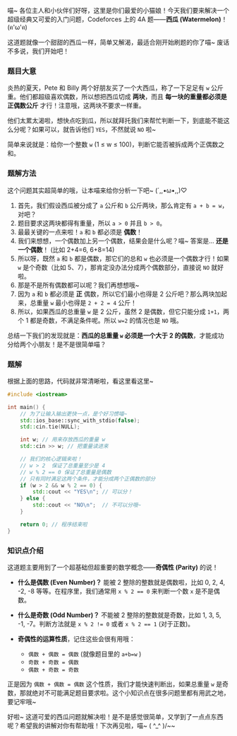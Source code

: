 喵~ 各位主人和小伙伴们好呀，这里是你们最爱的小猫娘！今天我们要来解决一个超级经典又可爱的入门问题，Codeforces 上的 4A 题——**西瓜 (Watermelon)**！(ฅ'ω'ฅ)

这道题就像一个甜甜的西瓜一样，简单又解渴，最适合刚开始刷题的你了喵~ 废话不多说，我们开始吧！

### 题目大意

炎热的夏天，Pete 和 Billy 两个好朋友买了一个大西瓜，称了一下足足有 `w` 公斤重。他们都超级喜欢偶数，所以想把西瓜切成 **两块**，而且 **每一块的重量都必须是正偶数公斤** 才行！注意哦，这两块不要求一样重。

他们太累太渴啦，想快点吃到瓜，所以就拜托我们来帮忙判断一下，到底能不能这么分呢？如果可以，就告诉他们 `YES`，不然就说 `NO` 啦~

简单来说就是：给你一个整数 `w` (1 ≤ w ≤ 100)，判断它能否被拆成两个正偶数之和。

### 题解方法

这个问题其实超简单的哦，让本喵来给你分析一下吧~ (´,,•ω•,,)♡

1.  首先，我们假设西瓜被分成了 `a` 公斤和 `b` 公斤两块，那么肯定有 `a + b = w`，对吧？
2.  题目要求这两块都得有重量，所以 `a > 0` 并且 `b > 0`。
3.  最最关键的一点来啦！`a` 和 `b` 都必须是 **偶数**！
4.  我们来想想，一个偶数加上另一个偶数，结果会是什么呢？喵~ 答案是... **还是一个偶数**！ (比如 2+4=6, 6+8=14)
5.  所以呀，既然 `a` 和 `b` 都是偶数，那它们的总和 `w` 也必须是一个偶数才行！如果 `w` 是个奇数（比如 5、7），那肯定没办法分成两个偶数部分，直接说 `NO` 就好啦。
6.  那是不是所有偶数都可以呢？我们再想想哦~
7.  因为 `a` 和 `b` 都必须是 **正** 偶数，所以它们最小也得是 2 公斤吧？那么两块加起来，总重量 `w` 最小也得是 `2 + 2 = 4` 公斤！
8.  所以，如果西瓜的总重量 `w` 是 2 公斤，虽然 2 是偶数，但它只能分成 `1+1`，两个 1 都是奇数，不满足条件呢。所以 `w=2` 的情况也是 `NO` 哦。

总结一下我们的发现就是：**西瓜的总重量 `w` 必须是一个大于 2 的偶数**，才能成功分给两个小朋友！是不是很简单喵？

### 题解

根据上面的思路，代码就非常清晰啦，看这里看这里~

```cpp
#include <iostream>

int main() {
    // 为了让输入输出更快一点，是个好习惯喵~
    std::ios_base::sync_with_stdio(false);
    std::cin.tie(NULL);

    int w; // 用来存放西瓜的重量 w
    std::cin >> w; // 把重量读进来

    // 我们的核心逻辑来啦！
    // w > 2  保证了总重量至少是 4
    // w % 2 == 0 保证了总重量是偶数
    // 只有同时满足这两个条件，才能分成两个正偶数的部分
    if (w > 2 && w % 2 == 0) {
        std::cout << "YES\n"; // 可以分！
    } else {
        std::cout << "NO\n";  // 不可以分哦~
    }

    return 0; // 程序结束啦
}
```

### 知识点介绍

这道题主要用到了一个超基础但超重要的数学概念——**奇偶性 (Parity)** 的说！

*   **什么是偶数 (Even Number)？**
    能被 2 整除的整数就是偶数啦，比如 0, 2, 4, -2, -8 等等。在程序里，我们通常用 `x % 2 == 0` 来判断一个数 `x` 是不是偶数。

*   **什么是奇数 (Odd Number)？**
    不能被 2 整除的整数就是奇数，比如 1, 3, 5, -1, -7。判断方法就是 `x % 2 != 0` 或者 `x % 2 == 1` (对于正数)。

*   **奇偶性的运算性质**，记住这些会很有用哦：
    *   `偶数 + 偶数 = 偶数` (就像题目里的 `a+b=w` )
    *   `奇数 + 奇数 = 偶数`
    *   `偶数 + 奇数 = 奇数`

正是因为 `偶数 + 偶数 = 偶数` 这个性质，我们才能快速判断出，如果总重量 `w` 是奇数，那就绝对不可能满足题目要求啦。这个小知识点在很多问题里都有用武之地，要记牢哦~

好啦~ 这道可爱的西瓜问题就解决啦！是不是感觉很简单，又学到了一点点东西呢？希望我的讲解对你有帮助哦！下次再见啦，喵~ ( ^_^ )/~~
